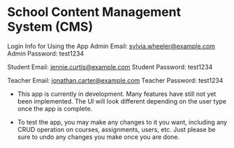 # School Content Management System (CMS)

Login Info for Using the App
Admin Email: sylvia.wheeler@example.com
Admin Password: test1234

Student Email: jennie.curtis@example.com
Student Password: test1234

Teacher Email: jonathan.carter@example.com
Teacher Password: test1234

-   This app is currently in development. Many features have still not yet been implemented. The UI will look different depending on the user type once the app is complete.

-   To test the app, you may make any changes to it you want, including any CRUD operation on courses, assignments, users, etc. Just please be sure to undo any changes you make once you are done.
